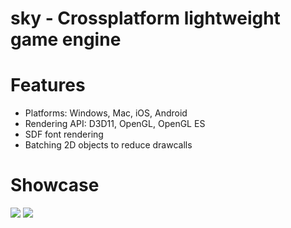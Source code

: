 # sky - Crossplatform lightweight game engine

# Features
- Platforms: Windows, Mac, iOS, Android
- Rendering API: D3D11, OpenGL, OpenGL ES
- SDF font rendering
- Batching 2D objects to reduce drawcalls

# Showcase
![](https://user-images.githubusercontent.com/3295141/202926762-9cd637a9-a271-4220-9f7b-f1b9d8b03fcd.png)
![](https://user-images.githubusercontent.com/3295141/202926069-eb9fd51e-97ab-44dc-bcab-7a63548b20a2.png)
